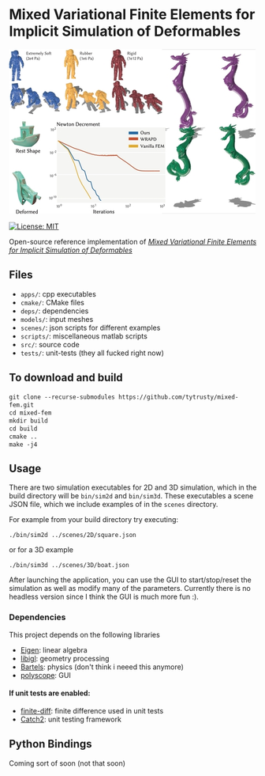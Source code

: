 # Mixed Variational Finite Elements for Implicit Simulation of Deformables

<img src="imgs/teaser.jpg">


[![License: MIT](https://img.shields.io/badge/License-MIT-yellow.svg)](https://opensource.org/licenses/MIT)

Open-source reference implementation of [*Mixed Variational Finite Elements for Implicit Simulation of Deformables*](https://dl.acm.org/doi/abs/10.1145/3550469.3555418)

## Files

* `apps/`: cpp executables
* `cmake/`: CMake files
* `deps/`: dependencies
* `models/`: input meshes
* `scenes/`: json scripts for different examples
* `scripts/`: miscellaneous matlab scripts
* `src/`: source code
* `tests/`: unit-tests (they all fucked right now)

## To download and build

```
git clone --recurse-submodules https://github.com/tytrusty/mixed-fem.git
cd mixed-fem
mkdir build
cd build
cmake ..
make -j4
```

## Usage

There are two simulation executables for 2D and 3D simulation, which in the build directory will be `bin/sim2d` and `bin/sim3d`. These executables a scene JSON file, which we include examples of in the `scenes` directory.

For example from your build directory try executing:
```
./bin/sim2d ../scenes/2D/square.json
```
or for a 3D example
```
./bin/sim3d ../scenes/3D/boat.json
```


After launching the application, you can use the GUI to start/stop/reset the simulation as well as modify many of the parameters. Currently there is no headless version since I think the GUI is much more fun :). 

### Dependencies

This project depends on the following libraries

* [Eigen](https://eigen.tuxfamily.org/): linear algebra
* [libigl](https://github.com/libigl/libigl): geometry processing
* [Bartels](https://github.com/dilevin/Bartels): physics (don't think i neeed this anymore)
* [polyscope](https://github.com/nmwsharp/polyscope): GUI

#### If unit tests are enabled:
* [finite-diff](https://github.com/zfergus/finite-diff): finite difference used in unit tests
* [Catch2](https://github.com/catchorg/Catch2.git): unit testing framework

## Python Bindings

Coming sort of soon (not that soon)

